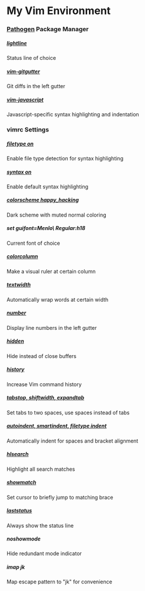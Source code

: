 # My Vim Environment

### [Pathogen](https://github.com/tpope/vim-pathogen) Package Manager

##### [lightline](https://github.com/itchyny/lightline.vim)
Status line of choice

##### [vim-gitgutter](https://github.com/airblade/vim-gitgutter)
Git diffs in the left gutter

##### [vim-javascript](https://github.com/pangloss/vim-javascript)
Javascript-specific syntax highlighting and indentation

### vimrc Settings

##### [filetype on](http://vimdoc.sourceforge.net/htmldoc/filetype.html)
Enable file type detection for syntax highlighting

##### [syntax on](http://vimdoc.sourceforge.net/htmldoc/syntax.html)
Enable default syntax highlighting

##### [colorscheme happy_hacking](http://vimcolors.com/475/happy_hacking/dark)
Dark scheme with muted normal coloring

##### set guifont=Menlo\ Regular:h18
Current font of choice

##### [colorcolumn](https://vi.stackexchange.com/questions/356/how-can-i-set-up-a-ruler-at-a-specific-column)
Make a visual ruler at certain column

##### [textwidth](http://vim.wikia.com/wiki/Automatic_word_wrapping)
Automatically wrap words at certain width

##### [number](http://vim.wikia.com/wiki/Display_line_numbers)
Display line numbers in the left gutter

##### [hidden](https://medium.com/usevim/vim-101-set-hidden-f78800142855)
Hide instead of close buffers

##### [history](https://medium.com/usevim/increasing-vims-command-history-39146b6b82e9)
Increase Vim command history

##### [tabstop, shiftwidth, expandtab](http://vim.wikia.com/wiki/Converting_tabs_to_spaces)
Set tabs to two spaces, use spaces instead of tabs

##### [autoindent, smartindent, filetype indent](https://www.cs.oberlin.edu/~kuperman/help/vim/indenting.html)
Automatically indent for spaces and bracket alignment

##### [hlsearch](http://vim.wikia.com/wiki/Highlight_all_search_pattern_matches)
Highlight all search matches

##### [showmatch](http://vim.wikia.com/wiki/Moving_to_matching_braces)
Set cursor to briefly jump to matching brace

##### [laststatus](http://vim.wikia.com/wiki/Displaying_status_line_always)
Always show the status line

##### noshowmode
Hide redundant mode indicator

##### imap jk <Esc>
Map escape pattern to "jk" for convenience  
